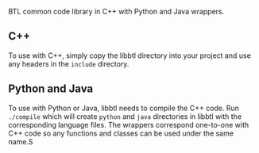 BTL common code library in C++ with Python and Java wrappers.

C++
---
To use with C++, simply copy the libbtl directory into your project and use any headers in the `include` directory.

Python and Java
---
To use with Python or Java, libbtl needs to compile the C++ code. Run
`./compile`
which will create `python` and `java` directories in libbtl with the corresponding language files.
The wrappers correspond one-to-one with C++ code so any functions and classes can be used under the same name.S
